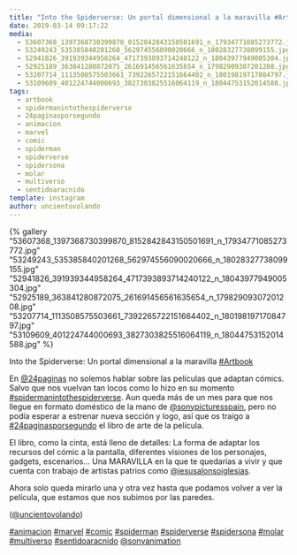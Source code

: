 ```yaml
---
title: "Into the Spiderverse: Un portal dimensional a la maravilla #Artbook"
date: 2019-03-14 09:17:22
media: 
  - 53607368_1397368730399870_8152842843150501691_n_17934771085273772.jpg
  - 53249243_535385840201268_562974556090020666_n_18028327738099155.jpg
  - 52941826_391939344958264_4717393893714240122_n_18043977949005304.jpg
  - 52925189_363841280872075_261691456561635654_n_17982909307201208.jpg
  - 53207714_1113508575503661_7392265722151664402_n_18019819717084797.jpg
  - 53109609_401224744000693_3827303825516064119_n_18044753152014588.jpg
tags: 
  - artbook
  - spidermanintothespiderverse
  - 24paginasporsegundo
  - animacion
  - marvel
  - comic
  - spiderman
  - spiderverse
  - spidersona
  - molar
  - multiverso
  - sentidoaracnido
template: instagram
author: uncientovolando
---
```


{% gallery "53607368_1397368730399870_8152842843150501691_n_17934771085273772.jpg" "53249243_535385840201268_562974556090020666_n_18028327738099155.jpg" "52941826_391939344958264_4717393893714240122_n_18043977949005304.jpg" "52925189_363841280872075_261691456561635654_n_17982909307201208.jpg" "53207714_1113508575503661_7392265722151664402_n_18019819717084797.jpg" "53109609_401224744000693_3827303825516064119_n_18044753152014588.jpg" %}

Into the Spiderverse: Un portal dimensional a la maravilla [#Artbook](/etiquetas/artbook)

En [@24paginas](https://instagram.com/24paginas) no solemos hablar sobre las películas que adaptan cómics. Salvo que nos vuelvan tan locos como lo hizo en su momento [#spidermanintothespiderverse](/etiquetas/spidermanintothespiderverse). Aun queda más de un mes para que nos llegue en formato doméstico de la mano de [@sonypicturesspain](https://instagram.com/sonypicturesspain), pero no podía esperar a estrenar nueva sección y logo, así que os traigo a [#24paginasporsegundo](/etiquetas/24paginasporsegundo) el libro de arte de la película.

El libro, como la cinta, está lleno de detalles: La forma de adaptar los recursos del cómic a la pantalla, diferentes visiones de los personajes, gadgets, escenarios... Una MARAVILLA en la que te quedarías a vivir y que cuenta con trabajo de artistas patrios como [@jesusalonsoiglesias](https://instagram.com/jesusalonsoiglesias).

Ahora solo queda mirarlo una y otra vez hasta que podamos volver a ver la película, que estamos que nos subimos por las paredes.

([@uncientovolando](https://instagram.com/uncientovolando))

[#animacion](/etiquetas/animacion) [#marvel](/etiquetas/marvel) [#comic](/etiquetas/comic) [#spiderman](/etiquetas/spiderman) [#spiderverse](/etiquetas/spiderverse) [#spidersona](/etiquetas/spidersona) [#molar](/etiquetas/molar) [#multiverso](/etiquetas/multiverso) [#sentidoaracnido](/etiquetas/sentidoaracnido) [@sonyanimation](https://instagram.com/sonyanimation)
